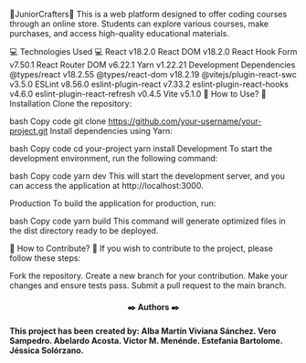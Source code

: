 🚀JuniorCrafters🚀
This is a web platform designed to offer coding courses through an online store. Students can explore various courses, make purchases, and access high-quality educational materials.

💻 Technologies Used 💻
React v18.2.0
React DOM v18.2.0
React Hook Form v7.50.1
React Router DOM v6.22.1
Yarn v1.22.21
Development Dependencies
@types/react v18.2.55
@types/react-dom v18.2.19
@vitejs/plugin-react-swc v3.5.0
ESLint v8.56.0
eslint-plugin-react v7.33.2
eslint-plugin-react-hooks v4.6.0
eslint-plugin-react-refresh v0.4.5
Vite v5.1.0
📢 How to Use? 📢
Installation
Clone the repository:

bash
Copy code
git clone https://github.com/your-username/your-project.git
Install dependencies using Yarn:

bash
Copy code
cd your-project
yarn install
Development
To start the development environment, run the following command:

bash
Copy code
yarn dev
This will start the development server, and you can access the application at http://localhost:3000.

Production
To build the application for production, run:

bash
Copy code
yarn build
This command will generate optimized files in the dist directory ready to be deployed.

🔨 How to Contribute? 🔨
If you wish to contribute to the project, please follow these steps:

Fork the repository.
Create a new branch for your contribution.
Make your changes and ensure tests pass.
Submit a pull request to the main branch.
<h4 align="center">
✒️ Authors ✒️
<h4/>
This project has been created by:
Alba Martín
Viviana Sánchez.
Vero Sampedro.
Abelardo Acosta.
Victor M. Menénde.
Estefania Bartolome.
Jéssica Solórzano.
